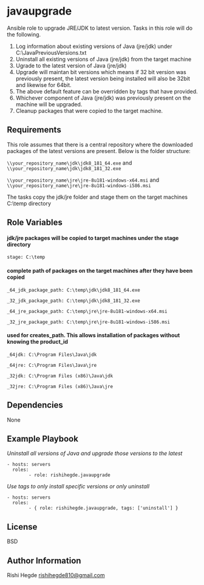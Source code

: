 javaupgrade
=========

Ansible role to upgrade JRE/JDK to latest version. Tasks in this role will do the following.

1. Log information about existing versions of Java (jre/jdk) under C:\JavaPreviousVersions.txt
2. Uninstall all existing versions of Java (jre/jdk) from the target machine
3. Ugrade to the latest version of Java (jre/jdk)
4. Upgrade will maintan bit versions which means if 32 bit version was previously present, the latest version being installed will also be 32bit and likewise for 64bit.
5. The above default feature can be overridden by tags that have provided.
6. Whichever component of Java (jre/jdk) was previously present on the machine will be upgraded.
7. Cleanup packages that were copied to the target machine.

Requirements
------------
This role assumes that there is a central repository where the downloaded packages of the latest versions are present. Below is the folder structure:

`\\your_repository_name\jdk\jdk8_181_64.exe` and `\\your_repository_name\jdk\jdk8_181_32.exe`

`\\your_repository_name\jre\jre-8u181-windows-x64.msi` and `\\your_repository_name\jre\jre-8u181-windows-i586.msi`

The tasks copy the jdk/jre folder and stage them on the target machines C:\temp directory

Role Variables
--------------
#### jdk/jre packages will be copied to target machines under the stage directory
`stage: C:\temp`

#### complete path of packages on the target machines after they have been copied
`_64_jdk_package_path: C:\temp\jdk\jdk8_181_64.exe`

`_32_jdk_package_path: C:\temp\jdk\jdk8_181_32.exe`

`_64_jre_package_path: C:\temp\jre\jre-8u181-windows-x64.msi`

`_32_jre_package_path: C:\temp\jre\jre-8u181-windows-i586.msi`

#### used for creates_path. This allows installation of packages without knowing the product_id
`_64jdk: C:\Program Files\Java\jdk`

`_64jre: C:\Program Files\Java\jre`

`_32jdk: C:\Program Files (x86)\Java\jdk`

`_32jre: C:\Program Files (x86)\Java\jre`


Dependencies
------------
None

Example Playbook
----------------

*Uninstall all versions of Java and upgrade those versions to the latest*
	
	- hosts: servers
  	  roles:
            - role: rishihegde.javaupgrade 

*Use tags to only install specific versions or only uninstall*
	
	- hosts: servers
	  roles:
            - { role: rishihegde.javaupgrade, tags: ['uninstall'] }

License
-------

BSD

Author Information
------------------
Rishi Hegde
rishihegde810@gmail.com
